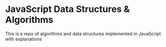 # JavaScript Data Structures & Algorithms
This is a repo of algorithms and data structures implemented in JavaScript with explanations 
